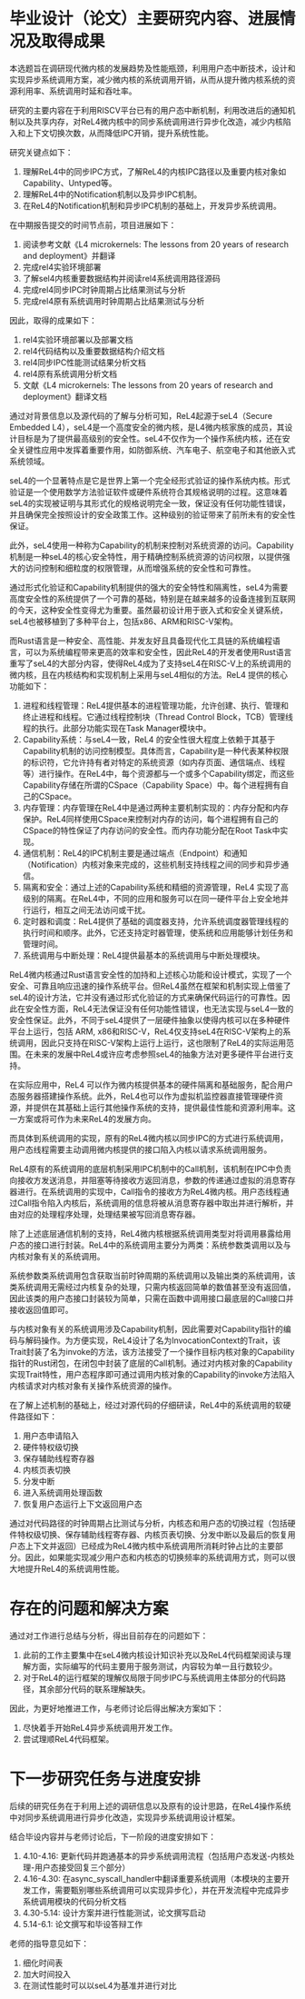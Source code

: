 # 毕业设计（论文）主要研究内容、进展情况及取得成果
本选题旨在调研现代微内核的发展趋势及性能瓶颈，利用用户态中断技术，设计和实现异步系统调用方案，减少微内核的系统调用开销，从而从提升微内核系统的资源利用率、系统调用时延和吞吐率。

研究的主要内容在于利用RISCV平台已有的用户态中断机制，利用改进后的通知机制以及共享内存，对ReL4微内核中的同步系统调用进⾏异步化改造，减少内核陷⼊和上下⽂切换次数，从⽽降低IPC开销，提升系统性能。 

研究关键点如下：
1. 理解ReL4中的同步IPC方式，了解ReL4的内核IPC路径以及重要内核对象如Capability、Untyped等。
2. 理解ReL4中的Notification机制以及异步IPC机制。
3. 在ReL4的Notification机制和异步IPC机制的基础上，开发异步系统调用。

在中期报告提交的时间节点前，项目进展如下：
1. 阅读参考文献《L4 microkernels: The lessons from 20 years of research and deployment》并翻译
2. 完成rel4实验环境部署
3. 了解sel4内核重要数据结构并阅读rel4系统调用路径源码
4. 完成rel4同步IPC时钟周期占比结果测试与分析
5. 完成rel4原有系统调用时钟周期占比结果测试与分析

因此，取得的成果如下：
1. rel4实验环境部署以及部署文档
2. rel4代码结构以及重要数据结构介绍文档
3. rel4同步IPC性能测试结果分析文档
4. rel4原有系统调用分析文档
5. 文献《L4 microkernels: The lessons from 20 years of research and deployment》翻译文档

通过对背景信息以及源代码的了解与分析可知，ReL4起源于seL4（Secure Embedded L4），seL4是一个高度安全的微内核，是L4微内核家族的成员，其设计目标是为了提供最高级别的安全性。seL4不仅作为一个操作系统内核，还在安全关键性应用中发挥着重要作用，如防御系统、汽车电子、航空电子和其他嵌入式系统领域。

seL4的一个显著特点是它是世界上第一个完全经形式验证的操作系统内核。形式验证是一个使用数学方法验证软件或硬件系统符合其规格说明的过程。这意味着seL4的实现被证明与其形式化的规格说明完全一致，保证没有任何功能性错误，并且确保完全按照设计的安全政策工作。这种级别的验证带来了前所未有的安全性保证。

此外，seL4使用一种称为Capability的机制来控制对系统资源的访问。Capability机制是一种seL4的核心安全特性，用于精确控制系统资源的访问权限，以提供强大的访问控制和细粒度的权限管理，从而增强系统的安全性和可靠性。

通过形式化验证和Capability机制提供的强大的安全特性和隔离性，seL4为需要高度安全性的系统提供了一个可靠的基础，特别是在越来越多的设备连接到互联网的今天，这种安全性变得尤为重要。虽然最初设计用于嵌入式和安全关键系统，seL4也被移植到了多种平台上，包括x86、ARM和RISC-V架构。

而Rust语言是一种安全、高性能、并发友好且具备现代化工具链的系统编程语言，可以为系统编程带来更高的效率和安全性，因此ReL4的开发者使用Rust语言重写了seL4的大部分内容，使得ReL4成为了支持seL4在RISC-V上的系统调用的微内核，且在内核结构和实现机制上采用与seL4相似的方法。ReL4 提供的核心功能如下：
1. 进程和线程管理：ReL4提供基本的进程管理功能，允许创建、执行、管理和终止进程和线程。它通过线程控制块（Thread Control Block，TCB）管理线程的执行。此部分功能实现在Task Manager模块中。
2. Capability系统：与seL4一致，ReL4 的安全性很大程度上依赖于其基于Capability机制的访问控制模型。具体而言，Capability是一种代表某种权限的标识符，它允许持有者对特定的系统资源（如内存页面、通信端点、线程等）进行操作。在ReL4中，每个资源都与一个或多个Capability绑定，而这些Capability存储在所谓的CSpace（Capability Space）中。每个进程拥有自己的CSpace。
3. 内存管理：内存管理在ReL4中是通过两种主要机制实现的：内存分配和内存保护。ReL4同样使用CSpace来控制对内存的访问，每个进程拥有自己的CSpace的特性保证了内存访问的安全性。而内存功能分配在Root Task中实现。
4. 通信机制：ReL4的IPC机制主要是通过端点（Endpoint）和通知（Notification）内核对象来完成的，这些机制支持线程之间的同步和异步通信。
5. 隔离和安全：通过上述的Capability系统和精细的资源管理，ReL4 实现了高级别的隔离。在ReL4中，不同的应用和服务可以在同一硬件平台上安全地并行运行，相互之间无法访问或干扰。
6. 定时器和调度：ReL4提供了基础的调度器支持，允许系统调度器管理线程的执行时间和顺序。此外，它还支持定时器管理，使系统和应用能够计划任务和管理时间。
7. 系统调用与中断处理：ReL4提供最基本的系统调用与中断处理模块。

ReL4微内核通过Rust语言安全性的加持和上述核心功能和设计模式，实现了一个安全、可靠且响应迅速的操作系统平台。但ReL4虽然在框架和机制实现上借鉴了seL4的设计方法，它并没有通过形式化验证的方式来确保代码运行的可靠性。因此在安全性方面，ReL4无法保证没有任何功能性错误，也无法实现与seL4一致的安全性保证。此外，不同于seL4提供了一层硬件抽象以使得内核可以在多种硬件平台上运行，包括 ARM, x86和RISC-V，ReL4仅支持seL4在RISC-V架构上的系统调用，因此只支持在RISC-V架构上运行上运行，这也限制了ReL4的实际运用范围。在未来的发展中ReL4或许应考虑参照seL4的抽象方法对更多硬件平台进行支持。

在实际应用中，ReL4 可以作为微内核提供基本的硬件隔离和基础服务，配合用户态服务器搭建操作系统。此外，ReL4也可以作为虚拟机监控器直接管理硬件资源，并提供在其基础上运行其他操作系统的支持，提供最佳性能和资源利用率。这一方案或将可作为未来ReL4的发展方向。

而具体到系统调用的实现，原有的ReL4微内核以同步IPC的方式进行系统调用，用户态线程需要主动调用微内核提供的接口陷入内核以请求系统调用服务。

ReL4原有的系统调用的底层机制采用IPC机制中的Call机制，该机制在IPC中负责向接收方发送消息，并阻塞等待接收方返回消息，参数的传递通过虚拟的消息寄存器进行。在系统调用的实现中，Call指令的接收方为ReL4微内核。用户态线程通过Call指令陷入内核后，系统调用的信息将被从消息寄存器中取出并进行解析，并由对应的处理程序处理，处理结果被写回消息寄存器。

除了上述底层通信机制的支持，ReL4微内核根据系统调用类型对将调用暴露给用户态的接口进行封装。ReL4中的系统调用主要分为两类：系统参数类调用以及与内核对象有关的系统调用。

系统参数类系统调用包含获取当前时钟周期的系统调用以及输出类的系统调用，该类系统调用无需经过内核复杂的处理，只需内核返回简单的数值甚至没有返回值，因此该类的用户态接口封装较为简单，只需在函数中调用接口最底层的Call接口并接收返回值即可。

与内核对象有关的系统调用涉及Capability机制，因此需要对Capability指针的编码与解码操作。为方便实现，ReL4设计了名为InvocationContext的Trait，该Trait封装了名为invoke的方法，该方法接受了一个操作目标内核对象的Capability指针的Rust闭包，在闭包中封装了底层的Call机制。通过对内核对象的Capability实现Trait特性，用户态程序即可通过调用内核对象的Capability的invoke方法陷入内核请求对内核对象有关操作系统资源的操作。

在了解上述机制的基础上，经过对源代码的仔细研读，ReL4中的系统调用的软硬件路径如下：
1. 用户态申请陷入
2. 硬件特权级切换
3. 保存辅助线程寄存器
4. 内核页表切换
5. 分发中断
6. 进入系统调用处理函数
7. 恢复用户态运行上下文返回用户态

通过对代码路径的时钟周期占比测试与分析，内核态和用户态的切换过程（包括硬件特权级切换、保存辅助线程寄存器、内核页表切换、分发中断以及最后的恢复用户态上下文并返回）已经成为ReL4微内核中系统调用所消耗时钟占比的主要部分。因此，如果能实现减少用户态和内核态的切换频率的系统调用方式，则可以很大地提升ReL4的系统调用性能。

# 存在的问题和解决方案
通过对工作进行总结与分析，得出目前存在的问题如下：
1. 此前的工作主要集中在seL4微内核设计知识补充以及ReL4代码框架阅读与理解方面，实际编写的代码主要用于服务测试，内容较为单一且行数较少。
2. 对于ReL4的运行框架的理解仅局限于同步IPC与系统调用主体部分的代码路径，其余部分代码的联系理解缺失。

因此，为更好地推进工作，与老师讨论后得出解决方案如下：
1. 尽快着手开始ReL4异步系统调用开发工作。
2. 尝试理顺ReL4代码框架。

# 下一步研究任务与进度安排
后续的研究任务在于利用上述的调研信息以及原有的设计思路，在ReL4操作系统中对同步系统调用进行异步化改造，实现异步系统调用设计框架。

结合毕设内容并与老师讨论后，下一阶段的进度安排如下：
1. 4.10-4.16: 更新代码并跑通基本的异步系统调用流程（包括用户态发送-内核处理-用户态接受回复三个部分）
2. 4.16-4.30: 在async_syscall_handler中翻译重要系统调用（本模块的主要开发工作，需要甄别哪些系统调用可以实现异步化），并在开发流程中完成异步系统调用模块的代码分析文档
3. 4.30-5.14: 设计方案并进行性能测试，论文撰写启动
4. 5.14-6.1: 论文撰写和毕设答辩工作

老师的指导意见如下：
1. 细化时间表
2. 加大时间投入
3. 在测试性能时可以以seL4为基准并进行对比